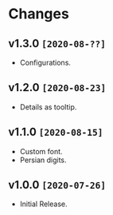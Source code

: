 # Changes

## v1.3.0 `[2020-08-??]`

- Configurations.

## v1.2.0 `[2020-08-23]`

- Details as tooltip.

## v1.1.0 `[2020-08-15]`

- Custom font.
- Persian digits.

## v1.0.0 `[2020-07-26]`

- Initial Release.
